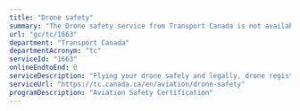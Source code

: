 ```yaml
---
title: "Drone safety"
summary: "The Drone safety service from Transport Canada is not available end-to-end online, according to the GC Service Inventory."
url: "gc/tc/1663"
department: "Transport Canada"
departmentAcronym: "tc"
serviceId: "1663"
onlineEndtoEnd: 0
serviceDescription: "Flying your drone safely and legally, drone registration, drone pilot certification, where and where not to fly, reporting a drone incident."
serviceUrl: "https://tc.canada.ca/en/aviation/drone-safety"
programDescription: "Aviation Safety Certification"
---
```

